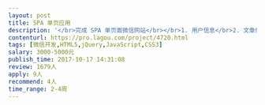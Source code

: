 ```yaml
---                
layout: post       
title: SPA 单页应用           
description: '</br>完成 SPA 单页面微信网站</br></br>1. 用户信息</br>2. 文章信息</br>3. 测评信息</br>4. 用户消息</br>'     
contenturl: https://pro.lagou.com/project/4720.html      
tags: [微信开发,HTML5,jQuery,JavaScript,CSS3]            
salary: 3000-5000元          
publish_time: 2017-10-17 14:31:08         
review: 1679人                   
apply: 9人                   
recommend: 4人                   
time_range: 2-4周              
---                 
```

